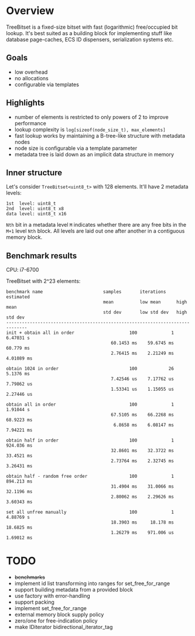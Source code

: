 # Overview
TreeBitset is a fixed-size bitset with fast (logarithmic) free/occupied bit lookup. It's best suited as a building block for implementing stuff like database page-caches, ECS ID dispensers, serialization systems etc.

## Goals
- low overhead
- no allocations
- configurable via templates

## Highlights
- number of elements is restricted to only powers of 2 to improve performance
- lookup complexity is `log[sizeof(node_size_t), max_elements]`
- fast lookup works by maintaining a B-tree-like structure with metadata nodes
- node size is configurable via a template parameter
- metadata tree is laid down as an implicit data structure in memory

## Inner structure
Let's consider `TreeBitset<uint8_t>` with 128 elements. It'll have 2 metadata levels:

```
1st  level: uint8_t
2nd  level: uint8_t x8
data level: uint8_t x16
```
`Nth` bit in a metadata level `M` indicates whether there are any free bits in the `M+1` level `Nth` block. All levels are laid out one after another in a contiguous memory block.

## Benchmark results
CPU: i7-6700

TreeBitset<uint64> with 2^23 elements:

```
benchmark name                       samples       iterations    estimated    
                                     mean          low mean      high mean    
                                     std dev       low std dev   high std dev 
------------------------------------------------------------------------------
init + obtain all in order                     100             1     6.47031 s
                                        60.1453 ms    59.6745 ms     60.779 ms
                                        2.76415 ms    2.21249 ms    4.01089 ms
                                                                              
obtain 1024 in order                           100            26     5.1376 ms
                                        7.42546 us    7.17762 us    7.79862 us
                                        1.53341 us    1.15055 us    2.27446 us
                                                                              
obtain all in order                            100             1     1.91044 s
                                        67.5105 ms    66.2268 ms    68.9223 ms
                                         6.8658 ms    6.08147 ms    7.94221 ms
                                                                              
obtain half in order                           100             1    924.036 ms
                                        32.8601 ms    32.3722 ms    33.4521 ms
                                        2.73764 ms    2.32745 ms    3.26431 ms
                                                                              
obtain half - random free order                100             1    894.213 ms
                                        31.4904 ms    31.0066 ms    32.1196 ms
                                        2.80062 ms    2.29626 ms    3.60343 ms
                                                                              
set all unfree manually                        100             1     4.88769 s
                                        18.3903 ms     18.178 ms    18.6825 ms
                                        1.26279 ms    971.006 us    1.69012 ms
```

# TODO
- <s>benchmarks</s>
- implement id list transforming into ranges for set_free_for_range
- support building metadata from a provided block
- use factory with error-handling
- support packing
- implement set_free_for_range
- external memory block supply policy
- zero/one for free-indication policy
- make IDiterator bidirectional_iterator_tag